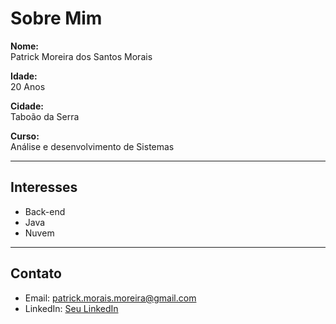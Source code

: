 # Sobre Mim

**Nome:**  
Patrick Moreira dos Santos Morais

**Idade:**  
20 Anos

**Cidade:**  
Taboão da Serra

**Curso:**  
Análise e desenvolvimento de Sistemas

---

## Interesses

- Back-end
- Java
- Nuvem

---

## Contato

- Email: patrick.morais.moreira@gmail.com
- LinkedIn: [Seu LinkedIn](https://www.linkedin.com/in/patrick-moreira-2156b7276/)